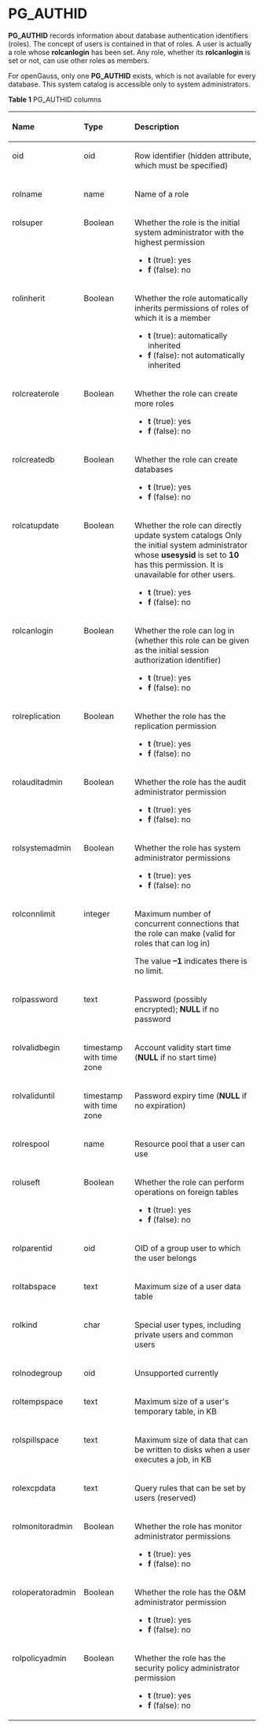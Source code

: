 # PG\_AUTHID<a name="EN-US_TOPIC_0289900706"></a>

**PG\_AUTHID**  records information about database authentication identifiers \(roles\). The concept of users is contained in that of roles. A user is actually a role whose  **rolcanlogin**  has been set. Any role, whether its  **rolcanlogin**  is set or not, can use other roles as members.

For openGauss, only one  **PG\_AUTHID**  exists, which is not available for every database. This system catalog is accessible only to system administrators.

**Table  1**  PG\_AUTHID columns

<a name="en-us_topic_0283137725_en-us_topic_0237122273_en-us_topic_0059778259_t2fff231eb1ce4252816223b71602e6ab"></a>
<table><thead align="left"><tr id="en-us_topic_0283137725_en-us_topic_0237122273_en-us_topic_0059778259_r467d6af826104ad995f661de4948b1d2"><th class="cellrowborder" valign="top" width="20.49%" id="mcps1.2.4.1.1"><p id="en-us_topic_0283137725_en-us_topic_0237122273_en-us_topic_0059778259_aef2c923ff38241f2aeb0c5d9d1861107"><a name="en-us_topic_0283137725_en-us_topic_0237122273_en-us_topic_0059778259_aef2c923ff38241f2aeb0c5d9d1861107"></a><a name="en-us_topic_0283137725_en-us_topic_0237122273_en-us_topic_0059778259_aef2c923ff38241f2aeb0c5d9d1861107"></a>Name</p>
</th>
<th class="cellrowborder" valign="top" width="21.13%" id="mcps1.2.4.1.2"><p id="en-us_topic_0283137725_en-us_topic_0237122273_en-us_topic_0059778259_a09099cc88c3e4c808a9b05889733aa92"><a name="en-us_topic_0283137725_en-us_topic_0237122273_en-us_topic_0059778259_a09099cc88c3e4c808a9b05889733aa92"></a><a name="en-us_topic_0283137725_en-us_topic_0237122273_en-us_topic_0059778259_a09099cc88c3e4c808a9b05889733aa92"></a>Type</p>
</th>
<th class="cellrowborder" valign="top" width="58.379999999999995%" id="mcps1.2.4.1.3"><p id="en-us_topic_0283137725_en-us_topic_0237122273_en-us_topic_0059778259_a0f299de4ef4741fdad6f373eefec85e5"><a name="en-us_topic_0283137725_en-us_topic_0237122273_en-us_topic_0059778259_a0f299de4ef4741fdad6f373eefec85e5"></a><a name="en-us_topic_0283137725_en-us_topic_0237122273_en-us_topic_0059778259_a0f299de4ef4741fdad6f373eefec85e5"></a>Description</p>
</th>
</tr>
</thead>
<tbody><tr id="en-us_topic_0283137725_en-us_topic_0237122273_en-us_topic_0059778259_r2999ac14dd104c2f9556f5b1a257d068"><td class="cellrowborder" valign="top" width="20.49%" headers="mcps1.2.4.1.1 "><p id="en-us_topic_0283137725_en-us_topic_0237122273_en-us_topic_0059778259_a5a31d0f121244e7f893efcd027fe3df1"><a name="en-us_topic_0283137725_en-us_topic_0237122273_en-us_topic_0059778259_a5a31d0f121244e7f893efcd027fe3df1"></a><a name="en-us_topic_0283137725_en-us_topic_0237122273_en-us_topic_0059778259_a5a31d0f121244e7f893efcd027fe3df1"></a>oid</p>
</td>
<td class="cellrowborder" valign="top" width="21.13%" headers="mcps1.2.4.1.2 "><p id="en-us_topic_0283137725_en-us_topic_0237122273_en-us_topic_0059778259_a76e99ac8f3eb4810a5dec895a38ce0c3"><a name="en-us_topic_0283137725_en-us_topic_0237122273_en-us_topic_0059778259_a76e99ac8f3eb4810a5dec895a38ce0c3"></a><a name="en-us_topic_0283137725_en-us_topic_0237122273_en-us_topic_0059778259_a76e99ac8f3eb4810a5dec895a38ce0c3"></a>oid</p>
</td>
<td class="cellrowborder" valign="top" width="58.379999999999995%" headers="mcps1.2.4.1.3 "><p id="en-us_topic_0283137725_en-us_topic_0237122273_en-us_topic_0059778259_a12ae5fa1dc394b27ab6eeaa7f74f7120"><a name="en-us_topic_0283137725_en-us_topic_0237122273_en-us_topic_0059778259_a12ae5fa1dc394b27ab6eeaa7f74f7120"></a><a name="en-us_topic_0283137725_en-us_topic_0237122273_en-us_topic_0059778259_a12ae5fa1dc394b27ab6eeaa7f74f7120"></a>Row identifier (hidden attribute, which must be specified)</p>
</td>
</tr>
<tr id="en-us_topic_0283137725_en-us_topic_0237122273_en-us_topic_0059778259_r34f541c8a9a84a3bb919158aa9f2c9dc"><td class="cellrowborder" valign="top" width="20.49%" headers="mcps1.2.4.1.1 "><p id="en-us_topic_0283137725_en-us_topic_0237122273_en-us_topic_0059778259_a2eb221a7d29e45a795857b755f467bf6"><a name="en-us_topic_0283137725_en-us_topic_0237122273_en-us_topic_0059778259_a2eb221a7d29e45a795857b755f467bf6"></a><a name="en-us_topic_0283137725_en-us_topic_0237122273_en-us_topic_0059778259_a2eb221a7d29e45a795857b755f467bf6"></a>rolname</p>
</td>
<td class="cellrowborder" valign="top" width="21.13%" headers="mcps1.2.4.1.2 "><p id="en-us_topic_0283137725_en-us_topic_0237122273_en-us_topic_0059778259_a54fa9a8f19a34f9db1138d97351e95ef"><a name="en-us_topic_0283137725_en-us_topic_0237122273_en-us_topic_0059778259_a54fa9a8f19a34f9db1138d97351e95ef"></a><a name="en-us_topic_0283137725_en-us_topic_0237122273_en-us_topic_0059778259_a54fa9a8f19a34f9db1138d97351e95ef"></a>name</p>
</td>
<td class="cellrowborder" valign="top" width="58.379999999999995%" headers="mcps1.2.4.1.3 "><p id="en-us_topic_0283137725_en-us_topic_0237122273_en-us_topic_0059778259_ada6702ab236c4991a6d289b31ef1b9a8"><a name="en-us_topic_0283137725_en-us_topic_0237122273_en-us_topic_0059778259_ada6702ab236c4991a6d289b31ef1b9a8"></a><a name="en-us_topic_0283137725_en-us_topic_0237122273_en-us_topic_0059778259_ada6702ab236c4991a6d289b31ef1b9a8"></a>Name of a role</p>
</td>
</tr>
<tr id="en-us_topic_0283137725_en-us_topic_0237122273_en-us_topic_0059778259_rd85d78d37d2446fc924699d7678576ac"><td class="cellrowborder" valign="top" width="20.49%" headers="mcps1.2.4.1.1 "><p id="en-us_topic_0283137725_en-us_topic_0237122273_en-us_topic_0059778259_a7cb8a3c2cac04f6f81a3c4c2f31c1705"><a name="en-us_topic_0283137725_en-us_topic_0237122273_en-us_topic_0059778259_a7cb8a3c2cac04f6f81a3c4c2f31c1705"></a><a name="en-us_topic_0283137725_en-us_topic_0237122273_en-us_topic_0059778259_a7cb8a3c2cac04f6f81a3c4c2f31c1705"></a>rolsuper</p>
</td>
<td class="cellrowborder" valign="top" width="21.13%" headers="mcps1.2.4.1.2 "><p id="en-us_topic_0283137725_en-us_topic_0237122273_en-us_topic_0059778259_a479fab130e4b480784110827905e9854"><a name="en-us_topic_0283137725_en-us_topic_0237122273_en-us_topic_0059778259_a479fab130e4b480784110827905e9854"></a><a name="en-us_topic_0283137725_en-us_topic_0237122273_en-us_topic_0059778259_a479fab130e4b480784110827905e9854"></a><span id="en-us_topic_0283137725_en-us_topic_0237122273_text1529361714267"><a name="en-us_topic_0283137725_en-us_topic_0237122273_text1529361714267"></a><a name="en-us_topic_0283137725_en-us_topic_0237122273_text1529361714267"></a>Boolean</span></p>
</td>
<td class="cellrowborder" valign="top" width="58.379999999999995%" headers="mcps1.2.4.1.3 "><p id="en-us_topic_0283137725_en-us_topic_0237122273_en-us_topic_0059778259_a7ac956554dd74c8f948a90ec1483d1fc"><a name="en-us_topic_0283137725_en-us_topic_0237122273_en-us_topic_0059778259_a7ac956554dd74c8f948a90ec1483d1fc"></a><a name="en-us_topic_0283137725_en-us_topic_0237122273_en-us_topic_0059778259_a7ac956554dd74c8f948a90ec1483d1fc"></a>Whether the role is the initial system administrator with the highest permission</p>
<a name="ul5981193915612"></a><a name="ul5981193915612"></a><ul id="ul5981193915612"><li><strong id="b1036810429233"><a name="b1036810429233"></a><a name="b1036810429233"></a>t</strong> (true): yes</li><li><strong id="b13272620202810"><a name="b13272620202810"></a><a name="b13272620202810"></a>f</strong> (false): no</li></ul>
</td>
</tr>
<tr id="en-us_topic_0283137725_en-us_topic_0237122273_en-us_topic_0059778259_r9eeee50a21f849d380a480d31f3de9f5"><td class="cellrowborder" valign="top" width="20.49%" headers="mcps1.2.4.1.1 "><p id="en-us_topic_0283137725_en-us_topic_0237122273_en-us_topic_0059778259_a9452c73058434f3ba59d675dfc958d9b"><a name="en-us_topic_0283137725_en-us_topic_0237122273_en-us_topic_0059778259_a9452c73058434f3ba59d675dfc958d9b"></a><a name="en-us_topic_0283137725_en-us_topic_0237122273_en-us_topic_0059778259_a9452c73058434f3ba59d675dfc958d9b"></a>rolinherit</p>
</td>
<td class="cellrowborder" valign="top" width="21.13%" headers="mcps1.2.4.1.2 "><p id="en-us_topic_0283137725_en-us_topic_0237122273_en-us_topic_0059778259_a44ca42bbe60249d38adb387aa97bc755"><a name="en-us_topic_0283137725_en-us_topic_0237122273_en-us_topic_0059778259_a44ca42bbe60249d38adb387aa97bc755"></a><a name="en-us_topic_0283137725_en-us_topic_0237122273_en-us_topic_0059778259_a44ca42bbe60249d38adb387aa97bc755"></a><span id="en-us_topic_0283137725_en-us_topic_0237122273_text21921218162620"><a name="en-us_topic_0283137725_en-us_topic_0237122273_text21921218162620"></a><a name="en-us_topic_0283137725_en-us_topic_0237122273_text21921218162620"></a>Boolean</span></p>
</td>
<td class="cellrowborder" valign="top" width="58.379999999999995%" headers="mcps1.2.4.1.3 "><p id="en-us_topic_0283137725_en-us_topic_0237122273_en-us_topic_0059778259_a811d1a6153bd4ea9bc201ebf6cf9f6e1"><a name="en-us_topic_0283137725_en-us_topic_0237122273_en-us_topic_0059778259_a811d1a6153bd4ea9bc201ebf6cf9f6e1"></a><a name="en-us_topic_0283137725_en-us_topic_0237122273_en-us_topic_0059778259_a811d1a6153bd4ea9bc201ebf6cf9f6e1"></a>Whether the role automatically inherits permissions of roles of which it is a member</p>
<a name="ul8180154418619"></a><a name="ul8180154418619"></a><ul id="ul8180154418619"><li><strong id="b15771430162813"><a name="b15771430162813"></a><a name="b15771430162813"></a>t</strong> (true): automatically inherited</li><li><strong id="b1088153522818"><a name="b1088153522818"></a><a name="b1088153522818"></a>f</strong> (false): not automatically inherited</li></ul>
</td>
</tr>
<tr id="en-us_topic_0283137725_en-us_topic_0237122273_en-us_topic_0059778259_r14f01b45e9534781bd2733322aa4a542"><td class="cellrowborder" valign="top" width="20.49%" headers="mcps1.2.4.1.1 "><p id="en-us_topic_0283137725_en-us_topic_0237122273_en-us_topic_0059778259_ac0a5d4117433499f8c642382b9da94de"><a name="en-us_topic_0283137725_en-us_topic_0237122273_en-us_topic_0059778259_ac0a5d4117433499f8c642382b9da94de"></a><a name="en-us_topic_0283137725_en-us_topic_0237122273_en-us_topic_0059778259_ac0a5d4117433499f8c642382b9da94de"></a>rolcreaterole</p>
</td>
<td class="cellrowborder" valign="top" width="21.13%" headers="mcps1.2.4.1.2 "><p id="en-us_topic_0283137725_en-us_topic_0237122273_en-us_topic_0059778259_a8a84bebdfc7b4f0094f554fc60d007be"><a name="en-us_topic_0283137725_en-us_topic_0237122273_en-us_topic_0059778259_a8a84bebdfc7b4f0094f554fc60d007be"></a><a name="en-us_topic_0283137725_en-us_topic_0237122273_en-us_topic_0059778259_a8a84bebdfc7b4f0094f554fc60d007be"></a><span id="en-us_topic_0283137725_en-us_topic_0237122273_text18824118192620"><a name="en-us_topic_0283137725_en-us_topic_0237122273_text18824118192620"></a><a name="en-us_topic_0283137725_en-us_topic_0237122273_text18824118192620"></a>Boolean</span></p>
</td>
<td class="cellrowborder" valign="top" width="58.379999999999995%" headers="mcps1.2.4.1.3 "><p id="en-us_topic_0283137725_en-us_topic_0237122273_en-us_topic_0059778259_ad10dec07af1440be83dd96a60e8357a3"><a name="en-us_topic_0283137725_en-us_topic_0237122273_en-us_topic_0059778259_ad10dec07af1440be83dd96a60e8357a3"></a><a name="en-us_topic_0283137725_en-us_topic_0237122273_en-us_topic_0059778259_ad10dec07af1440be83dd96a60e8357a3"></a>Whether the role can create more roles</p>
<a name="ul103054472616"></a><a name="ul103054472616"></a><ul id="ul103054472616"><li><strong id="b102471229102411"><a name="b102471229102411"></a><a name="b102471229102411"></a>t</strong> (true): yes</li><li><strong id="b1968873292416"><a name="b1968873292416"></a><a name="b1968873292416"></a>f</strong> (false): no</li></ul>
</td>
</tr>
<tr id="en-us_topic_0283137725_en-us_topic_0237122273_en-us_topic_0059778259_r20b9def80c334b4bafc9c367b672bc5d"><td class="cellrowborder" valign="top" width="20.49%" headers="mcps1.2.4.1.1 "><p id="en-us_topic_0283137725_en-us_topic_0237122273_en-us_topic_0059778259_a242a39403389400abf108026898fd51c"><a name="en-us_topic_0283137725_en-us_topic_0237122273_en-us_topic_0059778259_a242a39403389400abf108026898fd51c"></a><a name="en-us_topic_0283137725_en-us_topic_0237122273_en-us_topic_0059778259_a242a39403389400abf108026898fd51c"></a>rolcreatedb</p>
</td>
<td class="cellrowborder" valign="top" width="21.13%" headers="mcps1.2.4.1.2 "><p id="en-us_topic_0283137725_en-us_topic_0237122273_en-us_topic_0059778259_aca1469acfaf240e583a60338e993ec00"><a name="en-us_topic_0283137725_en-us_topic_0237122273_en-us_topic_0059778259_aca1469acfaf240e583a60338e993ec00"></a><a name="en-us_topic_0283137725_en-us_topic_0237122273_en-us_topic_0059778259_aca1469acfaf240e583a60338e993ec00"></a><span id="en-us_topic_0283137725_en-us_topic_0237122273_text1258112198262"><a name="en-us_topic_0283137725_en-us_topic_0237122273_text1258112198262"></a><a name="en-us_topic_0283137725_en-us_topic_0237122273_text1258112198262"></a>Boolean</span></p>
</td>
<td class="cellrowborder" valign="top" width="58.379999999999995%" headers="mcps1.2.4.1.3 "><p id="en-us_topic_0283137725_en-us_topic_0237122273_en-us_topic_0059778259_a4eccc2b2b42d4bcba75f261f89e0ae20"><a name="en-us_topic_0283137725_en-us_topic_0237122273_en-us_topic_0059778259_a4eccc2b2b42d4bcba75f261f89e0ae20"></a><a name="en-us_topic_0283137725_en-us_topic_0237122273_en-us_topic_0059778259_a4eccc2b2b42d4bcba75f261f89e0ae20"></a>Whether the role can create databases</p>
<a name="ul828095015614"></a><a name="ul828095015614"></a><ul id="ul828095015614"><li><strong id="b840814113246"><a name="b840814113246"></a><a name="b840814113246"></a>t</strong> (true): yes</li><li><strong id="b83125439241"><a name="b83125439241"></a><a name="b83125439241"></a>f</strong> (false): no</li></ul>
</td>
</tr>
<tr id="en-us_topic_0283137725_en-us_topic_0237122273_en-us_topic_0059778259_r804e00eb30954331a7eee6d54e3a46ab"><td class="cellrowborder" valign="top" width="20.49%" headers="mcps1.2.4.1.1 "><p id="en-us_topic_0283137725_en-us_topic_0237122273_en-us_topic_0059778259_a949068ab084242aaa754082c74703b23"><a name="en-us_topic_0283137725_en-us_topic_0237122273_en-us_topic_0059778259_a949068ab084242aaa754082c74703b23"></a><a name="en-us_topic_0283137725_en-us_topic_0237122273_en-us_topic_0059778259_a949068ab084242aaa754082c74703b23"></a>rolcatupdate</p>
</td>
<td class="cellrowborder" valign="top" width="21.13%" headers="mcps1.2.4.1.2 "><p id="en-us_topic_0283137725_en-us_topic_0237122273_en-us_topic_0059778259_acba73cb2a60b470eb223b11fcb9df617"><a name="en-us_topic_0283137725_en-us_topic_0237122273_en-us_topic_0059778259_acba73cb2a60b470eb223b11fcb9df617"></a><a name="en-us_topic_0283137725_en-us_topic_0237122273_en-us_topic_0059778259_acba73cb2a60b470eb223b11fcb9df617"></a><span id="en-us_topic_0283137725_en-us_topic_0237122273_text8141152032618"><a name="en-us_topic_0283137725_en-us_topic_0237122273_text8141152032618"></a><a name="en-us_topic_0283137725_en-us_topic_0237122273_text8141152032618"></a>Boolean</span></p>
</td>
<td class="cellrowborder" valign="top" width="58.379999999999995%" headers="mcps1.2.4.1.3 "><p id="en-us_topic_0283137725_en-us_topic_0237122273_en-us_topic_0059778259_a99ef9ae1689f41f1ac8d15338dd526ae"><a name="en-us_topic_0283137725_en-us_topic_0237122273_en-us_topic_0059778259_a99ef9ae1689f41f1ac8d15338dd526ae"></a><a name="en-us_topic_0283137725_en-us_topic_0237122273_en-us_topic_0059778259_a99ef9ae1689f41f1ac8d15338dd526ae"></a>Whether the role can directly update system catalogs Only the initial system administrator whose <strong id="b1553324194212"><a name="b1553324194212"></a><a name="b1553324194212"></a>usesysid</strong> is set to <strong id="b6539134112421"><a name="b6539134112421"></a><a name="b6539134112421"></a>10</strong> has this permission. It is unavailable for other users.</p>
<a name="ul566571518913"></a><a name="ul566571518913"></a><ul id="ul566571518913"><li><strong id="b7880114132511"><a name="b7880114132511"></a><a name="b7880114132511"></a>t</strong> (true): yes</li><li><strong id="b201205714259"><a name="b201205714259"></a><a name="b201205714259"></a>f</strong> (false): no</li></ul>
</td>
</tr>
<tr id="en-us_topic_0283137725_en-us_topic_0237122273_en-us_topic_0059778259_rafcd772d10774a88a5f7371392cacefb"><td class="cellrowborder" valign="top" width="20.49%" headers="mcps1.2.4.1.1 "><p id="en-us_topic_0283137725_en-us_topic_0237122273_en-us_topic_0059778259_ae90becfd97b849d89b84e1f6ab23ffbe"><a name="en-us_topic_0283137725_en-us_topic_0237122273_en-us_topic_0059778259_ae90becfd97b849d89b84e1f6ab23ffbe"></a><a name="en-us_topic_0283137725_en-us_topic_0237122273_en-us_topic_0059778259_ae90becfd97b849d89b84e1f6ab23ffbe"></a>rolcanlogin</p>
</td>
<td class="cellrowborder" valign="top" width="21.13%" headers="mcps1.2.4.1.2 "><p id="en-us_topic_0283137725_en-us_topic_0237122273_en-us_topic_0059778259_a156553ecf56b4c2193bb3be605a60906"><a name="en-us_topic_0283137725_en-us_topic_0237122273_en-us_topic_0059778259_a156553ecf56b4c2193bb3be605a60906"></a><a name="en-us_topic_0283137725_en-us_topic_0237122273_en-us_topic_0059778259_a156553ecf56b4c2193bb3be605a60906"></a><span id="en-us_topic_0283137725_en-us_topic_0237122273_text939232018269"><a name="en-us_topic_0283137725_en-us_topic_0237122273_text939232018269"></a><a name="en-us_topic_0283137725_en-us_topic_0237122273_text939232018269"></a>Boolean</span></p>
</td>
<td class="cellrowborder" valign="top" width="58.379999999999995%" headers="mcps1.2.4.1.3 "><p id="en-us_topic_0283137725_en-us_topic_0237122273_en-us_topic_0059778259_af4d082857d17417189ad0f8897767b43"><a name="en-us_topic_0283137725_en-us_topic_0237122273_en-us_topic_0059778259_af4d082857d17417189ad0f8897767b43"></a><a name="en-us_topic_0283137725_en-us_topic_0237122273_en-us_topic_0059778259_af4d082857d17417189ad0f8897767b43"></a>Whether the role can log in (whether this role can be given as the initial session authorization identifier)</p>
<a name="ul77501918898"></a><a name="ul77501918898"></a><ul id="ul77501918898"><li><strong id="b1391212920251"><a name="b1391212920251"></a><a name="b1391212920251"></a>t</strong> (true): yes</li><li><strong id="b614463216259"><a name="b614463216259"></a><a name="b614463216259"></a>f</strong> (false): no</li></ul>
</td>
</tr>
<tr id="en-us_topic_0283137725_en-us_topic_0237122273_en-us_topic_0059778259_rcc0c0f04c5ba4c00ba7eb1066e4d8fb2"><td class="cellrowborder" valign="top" width="20.49%" headers="mcps1.2.4.1.1 "><p id="en-us_topic_0283137725_en-us_topic_0237122273_en-us_topic_0059778259_ae8973b6667794914908d709da58c1003"><a name="en-us_topic_0283137725_en-us_topic_0237122273_en-us_topic_0059778259_ae8973b6667794914908d709da58c1003"></a><a name="en-us_topic_0283137725_en-us_topic_0237122273_en-us_topic_0059778259_ae8973b6667794914908d709da58c1003"></a>rolreplication</p>
</td>
<td class="cellrowborder" valign="top" width="21.13%" headers="mcps1.2.4.1.2 "><p id="en-us_topic_0283137725_en-us_topic_0237122273_en-us_topic_0059778259_abfbf36bfbd2b40058538f6b7ef8ab40a"><a name="en-us_topic_0283137725_en-us_topic_0237122273_en-us_topic_0059778259_abfbf36bfbd2b40058538f6b7ef8ab40a"></a><a name="en-us_topic_0283137725_en-us_topic_0237122273_en-us_topic_0059778259_abfbf36bfbd2b40058538f6b7ef8ab40a"></a><span id="en-us_topic_0283137725_en-us_topic_0237122273_text154561618142811"><a name="en-us_topic_0283137725_en-us_topic_0237122273_text154561618142811"></a><a name="en-us_topic_0283137725_en-us_topic_0237122273_text154561618142811"></a>Boolean</span></p>
</td>
<td class="cellrowborder" valign="top" width="58.379999999999995%" headers="mcps1.2.4.1.3 "><p id="en-us_topic_0283137725_en-us_topic_0237122273_en-us_topic_0059778259_abafd18527b4241d79bf432437152e8f3"><a name="en-us_topic_0283137725_en-us_topic_0237122273_en-us_topic_0059778259_abafd18527b4241d79bf432437152e8f3"></a><a name="en-us_topic_0283137725_en-us_topic_0237122273_en-us_topic_0059778259_abafd18527b4241d79bf432437152e8f3"></a>Whether the role has the replication permission</p>
<a name="ul74191217181317"></a><a name="ul74191217181317"></a><ul id="ul74191217181317"><li><strong id="b1456819082612"><a name="b1456819082612"></a><a name="b1456819082612"></a>t</strong> (true): yes</li><li><strong id="b1888191912615"><a name="b1888191912615"></a><a name="b1888191912615"></a>f</strong> (false): no</li></ul>
</td>
</tr>
<tr id="en-us_topic_0283137725_en-us_topic_0237122273_en-us_topic_0059778259_ra9ea4c9f35574b62a0e587ee1f72a666"><td class="cellrowborder" valign="top" width="20.49%" headers="mcps1.2.4.1.1 "><p id="en-us_topic_0283137725_en-us_topic_0237122273_en-us_topic_0059778259_a40d57eee5b90438294723a59ce0aae56"><a name="en-us_topic_0283137725_en-us_topic_0237122273_en-us_topic_0059778259_a40d57eee5b90438294723a59ce0aae56"></a><a name="en-us_topic_0283137725_en-us_topic_0237122273_en-us_topic_0059778259_a40d57eee5b90438294723a59ce0aae56"></a>rolauditadmin</p>
</td>
<td class="cellrowborder" valign="top" width="21.13%" headers="mcps1.2.4.1.2 "><p id="en-us_topic_0283137725_en-us_topic_0237122273_en-us_topic_0059778259_aaf2b96e107c3415cab46affd03a409ef"><a name="en-us_topic_0283137725_en-us_topic_0237122273_en-us_topic_0059778259_aaf2b96e107c3415cab46affd03a409ef"></a><a name="en-us_topic_0283137725_en-us_topic_0237122273_en-us_topic_0059778259_aaf2b96e107c3415cab46affd03a409ef"></a><span id="en-us_topic_0283137725_en-us_topic_0237122273_text3787113812318"><a name="en-us_topic_0283137725_en-us_topic_0237122273_text3787113812318"></a><a name="en-us_topic_0283137725_en-us_topic_0237122273_text3787113812318"></a>Boolean</span></p>
</td>
<td class="cellrowborder" valign="top" width="58.379999999999995%" headers="mcps1.2.4.1.3 "><p id="en-us_topic_0283137725_en-us_topic_0237122273_en-us_topic_0059778259_a41d4ed926499443db78b94fb3a7269e3"><a name="en-us_topic_0283137725_en-us_topic_0237122273_en-us_topic_0059778259_a41d4ed926499443db78b94fb3a7269e3"></a><a name="en-us_topic_0283137725_en-us_topic_0237122273_en-us_topic_0059778259_a41d4ed926499443db78b94fb3a7269e3"></a>Whether the role has the audit administrator permission</p>
<a name="ul443911410138"></a><a name="ul443911410138"></a><ul id="ul443911410138"><li><strong id="b3327163392612"><a name="b3327163392612"></a><a name="b3327163392612"></a>t</strong> (true): yes</li><li><strong id="b1516703517268"><a name="b1516703517268"></a><a name="b1516703517268"></a>f</strong> (false): no</li></ul>
</td>
</tr>
<tr id="en-us_topic_0283137725_en-us_topic_0237122273_en-us_topic_0059778259_re786a5d5da1e4926b5de9bc98fb17351"><td class="cellrowborder" valign="top" width="20.49%" headers="mcps1.2.4.1.1 "><p id="en-us_topic_0283137725_en-us_topic_0237122273_en-us_topic_0059778259_aa2a1436e95684c68b1b4aae79ee6a685"><a name="en-us_topic_0283137725_en-us_topic_0237122273_en-us_topic_0059778259_aa2a1436e95684c68b1b4aae79ee6a685"></a><a name="en-us_topic_0283137725_en-us_topic_0237122273_en-us_topic_0059778259_aa2a1436e95684c68b1b4aae79ee6a685"></a>rolsystemadmin</p>
</td>
<td class="cellrowborder" valign="top" width="21.13%" headers="mcps1.2.4.1.2 "><p id="en-us_topic_0283137725_en-us_topic_0237122273_en-us_topic_0059778259_ae7401e3cddd44e268dc3c60a4ec8a912"><a name="en-us_topic_0283137725_en-us_topic_0237122273_en-us_topic_0059778259_ae7401e3cddd44e268dc3c60a4ec8a912"></a><a name="en-us_topic_0283137725_en-us_topic_0237122273_en-us_topic_0059778259_ae7401e3cddd44e268dc3c60a4ec8a912"></a><span id="en-us_topic_0283137725_en-us_topic_0237122273_text142514409319"><a name="en-us_topic_0283137725_en-us_topic_0237122273_text142514409319"></a><a name="en-us_topic_0283137725_en-us_topic_0237122273_text142514409319"></a>Boolean</span></p>
</td>
<td class="cellrowborder" valign="top" width="58.379999999999995%" headers="mcps1.2.4.1.3 "><p id="en-us_topic_0283137725_en-us_topic_0237122273_en-us_topic_0059778259_a439b425286cf40caa81b17d5db646b04"><a name="en-us_topic_0283137725_en-us_topic_0237122273_en-us_topic_0059778259_a439b425286cf40caa81b17d5db646b04"></a><a name="en-us_topic_0283137725_en-us_topic_0237122273_en-us_topic_0059778259_a439b425286cf40caa81b17d5db646b04"></a>Whether the role has system administrator permissions</p>
<a name="ul72343150142"></a><a name="ul72343150142"></a><ul id="ul72343150142"><li><strong id="b3991347102618"><a name="b3991347102618"></a><a name="b3991347102618"></a>t</strong> (true): yes</li><li><strong id="b167975012610"><a name="b167975012610"></a><a name="b167975012610"></a>f</strong> (false): no</li></ul>
</td>
</tr>
<tr id="en-us_topic_0283137725_en-us_topic_0237122273_en-us_topic_0059778259_r4595c950805246f794643eff37da790f"><td class="cellrowborder" valign="top" width="20.49%" headers="mcps1.2.4.1.1 "><p id="en-us_topic_0283137725_en-us_topic_0237122273_en-us_topic_0059778259_adc0c6df07a624d9c82418e035092f4f6"><a name="en-us_topic_0283137725_en-us_topic_0237122273_en-us_topic_0059778259_adc0c6df07a624d9c82418e035092f4f6"></a><a name="en-us_topic_0283137725_en-us_topic_0237122273_en-us_topic_0059778259_adc0c6df07a624d9c82418e035092f4f6"></a>rolconnlimit</p>
</td>
<td class="cellrowborder" valign="top" width="21.13%" headers="mcps1.2.4.1.2 "><p id="en-us_topic_0283137725_en-us_topic_0237122273_en-us_topic_0059778259_ac52abcd2ce874ef1a30c8e4a90bbc708"><a name="en-us_topic_0283137725_en-us_topic_0237122273_en-us_topic_0059778259_ac52abcd2ce874ef1a30c8e4a90bbc708"></a><a name="en-us_topic_0283137725_en-us_topic_0237122273_en-us_topic_0059778259_ac52abcd2ce874ef1a30c8e4a90bbc708"></a>integer</p>
</td>
<td class="cellrowborder" valign="top" width="58.379999999999995%" headers="mcps1.2.4.1.3 "><p id="en-us_topic_0283137725_en-us_topic_0237122273_en-us_topic_0059778259_a2c735a9965624bc79073c147653ce48e"><a name="en-us_topic_0283137725_en-us_topic_0237122273_en-us_topic_0059778259_a2c735a9965624bc79073c147653ce48e"></a><a name="en-us_topic_0283137725_en-us_topic_0237122273_en-us_topic_0059778259_a2c735a9965624bc79073c147653ce48e"></a>Maximum number of concurrent connections that the role can make (valid for roles that can log in)</p>
<p id="en-us_topic_0283137725_en-us_topic_0237122273_en-us_topic_0059778259_a685a95411d9549f0a5ded5362f10ef3e"><a name="en-us_topic_0283137725_en-us_topic_0237122273_en-us_topic_0059778259_a685a95411d9549f0a5ded5362f10ef3e"></a><a name="en-us_topic_0283137725_en-us_topic_0237122273_en-us_topic_0059778259_a685a95411d9549f0a5ded5362f10ef3e"></a>The value <strong id="b46291748184216"><a name="b46291748184216"></a><a name="b46291748184216"></a>–1</strong> indicates there is no limit.</p>
</td>
</tr>
<tr id="en-us_topic_0283137725_en-us_topic_0237122273_en-us_topic_0059778259_r6275ffffc4c54a7fbf734510c7f6f6a2"><td class="cellrowborder" valign="top" width="20.49%" headers="mcps1.2.4.1.1 "><p id="en-us_topic_0283137725_en-us_topic_0237122273_en-us_topic_0059778259_aa029549c40934a86a1d87aeba4384888"><a name="en-us_topic_0283137725_en-us_topic_0237122273_en-us_topic_0059778259_aa029549c40934a86a1d87aeba4384888"></a><a name="en-us_topic_0283137725_en-us_topic_0237122273_en-us_topic_0059778259_aa029549c40934a86a1d87aeba4384888"></a>rolpassword</p>
</td>
<td class="cellrowborder" valign="top" width="21.13%" headers="mcps1.2.4.1.2 "><p id="en-us_topic_0283137725_en-us_topic_0237122273_en-us_topic_0059778259_a2eff02923c314d689c9dc2d1487de41c"><a name="en-us_topic_0283137725_en-us_topic_0237122273_en-us_topic_0059778259_a2eff02923c314d689c9dc2d1487de41c"></a><a name="en-us_topic_0283137725_en-us_topic_0237122273_en-us_topic_0059778259_a2eff02923c314d689c9dc2d1487de41c"></a>text</p>
</td>
<td class="cellrowborder" valign="top" width="58.379999999999995%" headers="mcps1.2.4.1.3 "><p id="en-us_topic_0283137725_en-us_topic_0237122273_en-us_topic_0059778259_a9cf0bb3ca6eb4932b190388ddf51b32b"><a name="en-us_topic_0283137725_en-us_topic_0237122273_en-us_topic_0059778259_a9cf0bb3ca6eb4932b190388ddf51b32b"></a><a name="en-us_topic_0283137725_en-us_topic_0237122273_en-us_topic_0059778259_a9cf0bb3ca6eb4932b190388ddf51b32b"></a>Password (possibly encrypted); <strong id="b143231143102517"><a name="b143231143102517"></a><a name="b143231143102517"></a>NULL</strong> if no password</p>
</td>
</tr>
<tr id="en-us_topic_0283137725_en-us_topic_0237122273_en-us_topic_0059778259_r5c73cff5463e4071901ce4872d446303"><td class="cellrowborder" valign="top" width="20.49%" headers="mcps1.2.4.1.1 "><p id="en-us_topic_0283137725_en-us_topic_0237122273_en-us_topic_0059778259_a873c0bae5ab24116ab4e3f2e4a54465e"><a name="en-us_topic_0283137725_en-us_topic_0237122273_en-us_topic_0059778259_a873c0bae5ab24116ab4e3f2e4a54465e"></a><a name="en-us_topic_0283137725_en-us_topic_0237122273_en-us_topic_0059778259_a873c0bae5ab24116ab4e3f2e4a54465e"></a>rolvalidbegin</p>
</td>
<td class="cellrowborder" valign="top" width="21.13%" headers="mcps1.2.4.1.2 "><p id="en-us_topic_0283137725_en-us_topic_0237122273_en-us_topic_0059778259_a31cd0cbfad4a46bd8c7cdad0b0c98488"><a name="en-us_topic_0283137725_en-us_topic_0237122273_en-us_topic_0059778259_a31cd0cbfad4a46bd8c7cdad0b0c98488"></a><a name="en-us_topic_0283137725_en-us_topic_0237122273_en-us_topic_0059778259_a31cd0cbfad4a46bd8c7cdad0b0c98488"></a>timestamp with time zone</p>
</td>
<td class="cellrowborder" valign="top" width="58.379999999999995%" headers="mcps1.2.4.1.3 "><p id="en-us_topic_0283137725_en-us_topic_0237122273_en-us_topic_0059778259_ab5eefe10320347e4974ef8879d5a5ea7"><a name="en-us_topic_0283137725_en-us_topic_0237122273_en-us_topic_0059778259_ab5eefe10320347e4974ef8879d5a5ea7"></a><a name="en-us_topic_0283137725_en-us_topic_0237122273_en-us_topic_0059778259_ab5eefe10320347e4974ef8879d5a5ea7"></a>Account validity start time (<strong id="b9575571290"><a name="b9575571290"></a><a name="b9575571290"></a>NULL</strong> if no start time)</p>
</td>
</tr>
<tr id="en-us_topic_0283137725_en-us_topic_0237122273_en-us_topic_0059778259_rcef9664e7d224e21b2b1301492253bfd"><td class="cellrowborder" valign="top" width="20.49%" headers="mcps1.2.4.1.1 "><p id="en-us_topic_0283137725_en-us_topic_0237122273_en-us_topic_0059778259_a1a48e86da63c4d44931209916fd78149"><a name="en-us_topic_0283137725_en-us_topic_0237122273_en-us_topic_0059778259_a1a48e86da63c4d44931209916fd78149"></a><a name="en-us_topic_0283137725_en-us_topic_0237122273_en-us_topic_0059778259_a1a48e86da63c4d44931209916fd78149"></a>rolvaliduntil</p>
</td>
<td class="cellrowborder" valign="top" width="21.13%" headers="mcps1.2.4.1.2 "><p id="en-us_topic_0283137725_en-us_topic_0237122273_en-us_topic_0059778259_af337857b8f854192a4f6212a7b6efe0f"><a name="en-us_topic_0283137725_en-us_topic_0237122273_en-us_topic_0059778259_af337857b8f854192a4f6212a7b6efe0f"></a><a name="en-us_topic_0283137725_en-us_topic_0237122273_en-us_topic_0059778259_af337857b8f854192a4f6212a7b6efe0f"></a>timestamp with time zone</p>
</td>
<td class="cellrowborder" valign="top" width="58.379999999999995%" headers="mcps1.2.4.1.3 "><p id="en-us_topic_0283137725_en-us_topic_0237122273_en-us_topic_0059778259_a92707bcd8cfa43c2bcc5df409261e4af"><a name="en-us_topic_0283137725_en-us_topic_0237122273_en-us_topic_0059778259_a92707bcd8cfa43c2bcc5df409261e4af"></a><a name="en-us_topic_0283137725_en-us_topic_0237122273_en-us_topic_0059778259_a92707bcd8cfa43c2bcc5df409261e4af"></a>Password expiry time (<strong id="b1151121583014"><a name="b1151121583014"></a><a name="b1151121583014"></a>NULL</strong> if no expiration)</p>
</td>
</tr>
<tr id="en-us_topic_0283137725_en-us_topic_0237122273_row3509919141536"><td class="cellrowborder" valign="top" width="20.49%" headers="mcps1.2.4.1.1 "><p id="en-us_topic_0283137725_en-us_topic_0237122273_p7182303141542"><a name="en-us_topic_0283137725_en-us_topic_0237122273_p7182303141542"></a><a name="en-us_topic_0283137725_en-us_topic_0237122273_p7182303141542"></a>rolrespool</p>
</td>
<td class="cellrowborder" valign="top" width="21.13%" headers="mcps1.2.4.1.2 "><p id="en-us_topic_0283137725_en-us_topic_0237122273_p44895689141542"><a name="en-us_topic_0283137725_en-us_topic_0237122273_p44895689141542"></a><a name="en-us_topic_0283137725_en-us_topic_0237122273_p44895689141542"></a>name</p>
</td>
<td class="cellrowborder" valign="top" width="58.379999999999995%" headers="mcps1.2.4.1.3 "><p id="en-us_topic_0283137725_en-us_topic_0237122273_p12672183141542"><a name="en-us_topic_0283137725_en-us_topic_0237122273_p12672183141542"></a><a name="en-us_topic_0283137725_en-us_topic_0237122273_p12672183141542"></a>Resource pool that a user can use</p>
</td>
</tr>
<tr id="en-us_topic_0283137725_en-us_topic_0237122273_en-us_topic_0059778259_row43420215173144"><td class="cellrowborder" valign="top" width="20.49%" headers="mcps1.2.4.1.1 "><p id="en-us_topic_0283137725_en-us_topic_0237122273_en-us_topic_0059778259_p27376539173144"><a name="en-us_topic_0283137725_en-us_topic_0237122273_en-us_topic_0059778259_p27376539173144"></a><a name="en-us_topic_0283137725_en-us_topic_0237122273_en-us_topic_0059778259_p27376539173144"></a>roluseft</p>
</td>
<td class="cellrowborder" valign="top" width="21.13%" headers="mcps1.2.4.1.2 "><p id="en-us_topic_0283137725_en-us_topic_0237122273_en-us_topic_0059778259_p2907150173144"><a name="en-us_topic_0283137725_en-us_topic_0237122273_en-us_topic_0059778259_p2907150173144"></a><a name="en-us_topic_0283137725_en-us_topic_0237122273_en-us_topic_0059778259_p2907150173144"></a><span id="en-us_topic_0283137725_en-us_topic_0237122273_text634791132812"><a name="en-us_topic_0283137725_en-us_topic_0237122273_text634791132812"></a><a name="en-us_topic_0283137725_en-us_topic_0237122273_text634791132812"></a>Boolean</span></p>
</td>
<td class="cellrowborder" valign="top" width="58.379999999999995%" headers="mcps1.2.4.1.3 "><p id="en-us_topic_0283137725_en-us_topic_0237122273_en-us_topic_0059778259_p34152635173144"><a name="en-us_topic_0283137725_en-us_topic_0237122273_en-us_topic_0059778259_p34152635173144"></a><a name="en-us_topic_0283137725_en-us_topic_0237122273_en-us_topic_0059778259_p34152635173144"></a>Whether the role can perform operations on foreign tables</p>
<a name="ul10653131519531"></a><a name="ul10653131519531"></a><ul id="ul10653131519531"><li><strong id="b36061941192712"><a name="b36061941192712"></a><a name="b36061941192712"></a>t</strong> (true): yes</li><li><strong id="b18694104317270"><a name="b18694104317270"></a><a name="b18694104317270"></a>f</strong> (false): no</li></ul>
</td>
</tr>
<tr id="en-us_topic_0283137725_en-us_topic_0237122273_en-us_topic_0059778259_row6971470163636"><td class="cellrowborder" valign="top" width="20.49%" headers="mcps1.2.4.1.1 "><p id="en-us_topic_0283137725_en-us_topic_0237122273_en-us_topic_0059778259_p62743233163636"><a name="en-us_topic_0283137725_en-us_topic_0237122273_en-us_topic_0059778259_p62743233163636"></a><a name="en-us_topic_0283137725_en-us_topic_0237122273_en-us_topic_0059778259_p62743233163636"></a>rolparentid</p>
</td>
<td class="cellrowborder" valign="top" width="21.13%" headers="mcps1.2.4.1.2 "><p id="en-us_topic_0283137725_en-us_topic_0237122273_en-us_topic_0059778259_p49037093163636"><a name="en-us_topic_0283137725_en-us_topic_0237122273_en-us_topic_0059778259_p49037093163636"></a><a name="en-us_topic_0283137725_en-us_topic_0237122273_en-us_topic_0059778259_p49037093163636"></a>oid</p>
</td>
<td class="cellrowborder" valign="top" width="58.379999999999995%" headers="mcps1.2.4.1.3 "><p id="en-us_topic_0283137725_en-us_topic_0237122273_en-us_topic_0059778259_p12581590163636"><a name="en-us_topic_0283137725_en-us_topic_0237122273_en-us_topic_0059778259_p12581590163636"></a><a name="en-us_topic_0283137725_en-us_topic_0237122273_en-us_topic_0059778259_p12581590163636"></a>OID of a group user to which the user belongs</p>
</td>
</tr>
<tr id="en-us_topic_0283137725_en-us_topic_0237122273_row57051258195917"><td class="cellrowborder" valign="top" width="20.49%" headers="mcps1.2.4.1.1 "><p id="en-us_topic_0283137725_en-us_topic_0237122273_p19706158205920"><a name="en-us_topic_0283137725_en-us_topic_0237122273_p19706158205920"></a><a name="en-us_topic_0283137725_en-us_topic_0237122273_p19706158205920"></a>roltabspace</p>
</td>
<td class="cellrowborder" valign="top" width="21.13%" headers="mcps1.2.4.1.2 "><p id="en-us_topic_0283137725_en-us_topic_0237122273_p1070655815910"><a name="en-us_topic_0283137725_en-us_topic_0237122273_p1070655815910"></a><a name="en-us_topic_0283137725_en-us_topic_0237122273_p1070655815910"></a>text</p>
</td>
<td class="cellrowborder" valign="top" width="58.379999999999995%" headers="mcps1.2.4.1.3 "><p id="en-us_topic_0283137725_en-us_topic_0237122273_p147061658125913"><a name="en-us_topic_0283137725_en-us_topic_0237122273_p147061658125913"></a><a name="en-us_topic_0283137725_en-us_topic_0237122273_p147061658125913"></a>Maximum size of a user data table</p>
</td>
</tr>
<tr id="en-us_topic_0283137725_en-us_topic_0237122273_row55621534164613"><td class="cellrowborder" valign="top" width="20.49%" headers="mcps1.2.4.1.1 "><p id="en-us_topic_0283137725_en-us_topic_0237122273_p1056233418468"><a name="en-us_topic_0283137725_en-us_topic_0237122273_p1056233418468"></a><a name="en-us_topic_0283137725_en-us_topic_0237122273_p1056233418468"></a>rolkind</p>
</td>
<td class="cellrowborder" valign="top" width="21.13%" headers="mcps1.2.4.1.2 "><p id="en-us_topic_0283137725_en-us_topic_0237122273_p15562534184611"><a name="en-us_topic_0283137725_en-us_topic_0237122273_p15562534184611"></a><a name="en-us_topic_0283137725_en-us_topic_0237122273_p15562534184611"></a>char</p>
</td>
<td class="cellrowborder" valign="top" width="58.379999999999995%" headers="mcps1.2.4.1.3 "><p id="en-us_topic_0283137725_en-us_topic_0237122273_p456253474619"><a name="en-us_topic_0283137725_en-us_topic_0237122273_p456253474619"></a><a name="en-us_topic_0283137725_en-us_topic_0237122273_p456253474619"></a>Special user types, including private users and common users</p>
</td>
</tr>
<tr id="en-us_topic_0283137725_en-us_topic_0237122273_row5348358161620"><td class="cellrowborder" valign="top" width="20.49%" headers="mcps1.2.4.1.1 "><p id="en-us_topic_0283137725_en-us_topic_0237122273_p834911585167"><a name="en-us_topic_0283137725_en-us_topic_0237122273_p834911585167"></a><a name="en-us_topic_0283137725_en-us_topic_0237122273_p834911585167"></a>rolnodegroup</p>
</td>
<td class="cellrowborder" valign="top" width="21.13%" headers="mcps1.2.4.1.2 "><p id="en-us_topic_0283137725_en-us_topic_0237122273_p434935811613"><a name="en-us_topic_0283137725_en-us_topic_0237122273_p434935811613"></a><a name="en-us_topic_0283137725_en-us_topic_0237122273_p434935811613"></a>oid</p>
</td>
<td class="cellrowborder" valign="top" width="58.379999999999995%" headers="mcps1.2.4.1.3 "><p id="en-us_topic_0283137725_en-us_topic_0237122273_p17350258191614"><a name="en-us_topic_0283137725_en-us_topic_0237122273_p17350258191614"></a><a name="en-us_topic_0283137725_en-us_topic_0237122273_p17350258191614"></a>Unsupported currently</p>
</td>
</tr>
<tr id="en-us_topic_0283137725_en-us_topic_0237122273_row1621682310719"><td class="cellrowborder" valign="top" width="20.49%" headers="mcps1.2.4.1.1 "><p id="en-us_topic_0283137725_en-us_topic_0237122273_p182174233713"><a name="en-us_topic_0283137725_en-us_topic_0237122273_p182174233713"></a><a name="en-us_topic_0283137725_en-us_topic_0237122273_p182174233713"></a>roltempspace</p>
</td>
<td class="cellrowborder" valign="top" width="21.13%" headers="mcps1.2.4.1.2 "><p id="en-us_topic_0283137725_en-us_topic_0237122273_p121711231579"><a name="en-us_topic_0283137725_en-us_topic_0237122273_p121711231579"></a><a name="en-us_topic_0283137725_en-us_topic_0237122273_p121711231579"></a>text</p>
</td>
<td class="cellrowborder" valign="top" width="58.379999999999995%" headers="mcps1.2.4.1.3 "><p id="en-us_topic_0283137725_en-us_topic_0237122273_p1721822320711"><a name="en-us_topic_0283137725_en-us_topic_0237122273_p1721822320711"></a><a name="en-us_topic_0283137725_en-us_topic_0237122273_p1721822320711"></a>Maximum size of a user's temporary table, in KB</p>
</td>
</tr>
<tr id="en-us_topic_0283137725_en-us_topic_0237122273_row9541428576"><td class="cellrowborder" valign="top" width="20.49%" headers="mcps1.2.4.1.1 "><p id="en-us_topic_0283137725_en-us_topic_0237122273_p145417282716"><a name="en-us_topic_0283137725_en-us_topic_0237122273_p145417282716"></a><a name="en-us_topic_0283137725_en-us_topic_0237122273_p145417282716"></a>rolspillspace</p>
</td>
<td class="cellrowborder" valign="top" width="21.13%" headers="mcps1.2.4.1.2 "><p id="en-us_topic_0283137725_en-us_topic_0237122273_p11542284716"><a name="en-us_topic_0283137725_en-us_topic_0237122273_p11542284716"></a><a name="en-us_topic_0283137725_en-us_topic_0237122273_p11542284716"></a>text</p>
</td>
<td class="cellrowborder" valign="top" width="58.379999999999995%" headers="mcps1.2.4.1.3 "><p id="en-us_topic_0283137725_en-us_topic_0237122273_p15541328974"><a name="en-us_topic_0283137725_en-us_topic_0237122273_p15541328974"></a><a name="en-us_topic_0283137725_en-us_topic_0237122273_p15541328974"></a>Maximum size of data that can be written to disks when a user executes a job, in KB</p>
</td>
</tr>
<tr id="en-us_topic_0283137725_en-us_topic_0237122273_row163371833071"><td class="cellrowborder" valign="top" width="20.49%" headers="mcps1.2.4.1.1 "><p id="en-us_topic_0283137725_en-us_topic_0237122273_p8337333476"><a name="en-us_topic_0283137725_en-us_topic_0237122273_p8337333476"></a><a name="en-us_topic_0283137725_en-us_topic_0237122273_p8337333476"></a>rolexcpdata</p>
</td>
<td class="cellrowborder" valign="top" width="21.13%" headers="mcps1.2.4.1.2 "><p id="en-us_topic_0283137725_en-us_topic_0237122273_p933811330718"><a name="en-us_topic_0283137725_en-us_topic_0237122273_p933811330718"></a><a name="en-us_topic_0283137725_en-us_topic_0237122273_p933811330718"></a>text</p>
</td>
<td class="cellrowborder" valign="top" width="58.379999999999995%" headers="mcps1.2.4.1.3 "><p id="en-us_topic_0283137725_en-us_topic_0237122273_p13338163317712"><a name="en-us_topic_0283137725_en-us_topic_0237122273_p13338163317712"></a><a name="en-us_topic_0283137725_en-us_topic_0237122273_p13338163317712"></a>Query rules that can be set by users (reserved)</p>
</td>
</tr>
<tr id="row462912555113"><td class="cellrowborder" valign="top" width="20.49%" headers="mcps1.2.4.1.1 "><p id="p6462132235816"><a name="p6462132235816"></a><a name="p6462132235816"></a>rolmonitoradmin</p>
</td>
<td class="cellrowborder" valign="top" width="21.13%" headers="mcps1.2.4.1.2 "><p id="p164621422155812"><a name="p164621422155812"></a><a name="p164621422155812"></a>Boolean</p>
</td>
<td class="cellrowborder" valign="top" width="58.379999999999995%" headers="mcps1.2.4.1.3 "><p id="p194628227587"><a name="p194628227587"></a><a name="p194628227587"></a>Whether the role has monitor administrator permissions</p>
<a name="ul7805153611148"></a><a name="ul7805153611148"></a><ul id="ul7805153611148"><li><strong id="b49314169280"><a name="b49314169280"></a><a name="b49314169280"></a>t</strong> (true): yes</li><li><strong id="b18158187289"><a name="b18158187289"></a><a name="b18158187289"></a>f</strong> (false): no</li></ul>
</td>
</tr>
<tr id="row18630132515114"><td class="cellrowborder" valign="top" width="20.49%" headers="mcps1.2.4.1.1 "><p id="p221692625819"><a name="p221692625819"></a><a name="p221692625819"></a>roloperatoradmin</p>
</td>
<td class="cellrowborder" valign="top" width="21.13%" headers="mcps1.2.4.1.2 "><p id="p321732625820"><a name="p321732625820"></a><a name="p321732625820"></a>Boolean</p>
</td>
<td class="cellrowborder" valign="top" width="58.379999999999995%" headers="mcps1.2.4.1.3 "><p id="p1221719260585"><a name="p1221719260585"></a><a name="p1221719260585"></a>Whether the role has the O&amp;M administrator permission</p>
<a name="ul14935163815148"></a><a name="ul14935163815148"></a><ul id="ul14935163815148"><li><strong id="b2011913298288"><a name="b2011913298288"></a><a name="b2011913298288"></a>t</strong> (true): yes</li><li><strong id="b178948302281"><a name="b178948302281"></a><a name="b178948302281"></a>f</strong> (false): no</li></ul>
</td>
</tr>
<tr id="row146315257512"><td class="cellrowborder" valign="top" width="20.49%" headers="mcps1.2.4.1.1 "><p id="p250818301582"><a name="p250818301582"></a><a name="p250818301582"></a>rolpolicyadmin</p>
</td>
<td class="cellrowborder" valign="top" width="21.13%" headers="mcps1.2.4.1.2 "><p id="p18508330125815"><a name="p18508330125815"></a><a name="p18508330125815"></a>Boolean</p>
</td>
<td class="cellrowborder" valign="top" width="58.379999999999995%" headers="mcps1.2.4.1.3 "><p id="p6508123013585"><a name="p6508123013585"></a><a name="p6508123013585"></a>Whether the role has the security policy administrator permission</p>
<a name="ul4190341111410"></a><a name="ul4190341111410"></a><ul id="ul4190341111410"><li><strong id="b182941645112815"><a name="b182941645112815"></a><a name="b182941645112815"></a>t</strong> (true): yes</li><li><strong id="b299014461286"><a name="b299014461286"></a><a name="b299014461286"></a>f</strong> (false): no</li></ul>
</td>
</tr>
</tbody>
</table>

